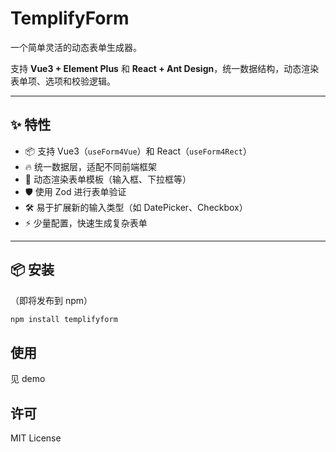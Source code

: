 # TemplifyForm

一个简单灵活的动态表单生成器。

支持 **Vue3 + Element Plus** 和 **React + Ant Design**，统一数据结构，动态渲染表单项、选项和校验逻辑。

---

## ✨ 特性

- 📦 支持 Vue3（`useForm4Vue`）和 React（`useForm4Rect`）
- 🔥 统一数据层，适配不同前端框架
- 🎯 动态渲染表单模板（输入框、下拉框等）
- 🛡️ 使用 Zod 进行表单验证
- 🛠️ 易于扩展新的输入类型（如 DatePicker、Checkbox）
- ⚡ 少量配置，快速生成复杂表单

---

## 📦 安装

（即将发布到 npm）

```bash
npm install templifyform
```

## 使用

见 demo

## 许可

MIT License
